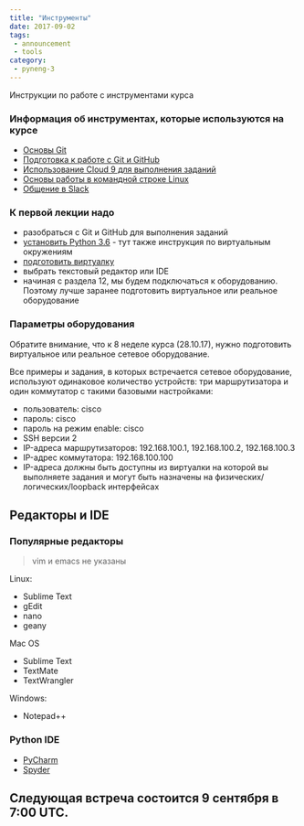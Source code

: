 ```yaml
---
title: "Инструменты"
date: 2017-09-02
tags:
 - announcement
 - tools
category:
 - pyneng-3
---
```


Инструкции по работе с инструментами курса

### Информация об инструментах, которые используются на курсе

* [Основы Git](https://pyneng.github.io/docs/git-basics/)
* [Подготовка к работе с Git и GitHub](https://pyneng.github.io/docs/git-github-course/)
* [Использование Cloud 9 для выполнения заданий](https://pyneng.github.io/docs/cloud/)
* [Основы работы в командной строке Linux](https://pyneng.github.io/docs/linux/)
* [Общение в Slack](https://pyneng.github.io/docs/slack/)


### К первой лекции надо

* разобраться с Git и GitHub для выполнения заданий
* [установить Python 3.6](https://pyneng.github.io/docs/python-3-6/) - тут также инструкция по виртуальным окружениям
* [подготовить виртуалку](https://pyneng.github.io/docs/course-vm/)
* выбрать текстовый редактор или IDE
* начиная с раздела 12, мы будем подключаться к оборудованию. Поэтому лучше заранее подготовить виртуальное или реальное оборудование

### Параметры оборудования

Обратите внимание, что к 8 неделе курса (28.10.17), нужно подготовить виртуальное или реальное сетевое оборудование.

Все примеры и задания, в которых встречается сетевое оборудование, используют одинаковое количество устройств: три маршрутизатора и один коммутатор с такими базовыми настройками:

* пользователь: cisco
* пароль: cisco
* пароль на режим enable: cisco
* SSH версии 2
* IP-адреса маршрутизаторов: 192.168.100.1, 192.168.100.2, 192.168.100.3
* IP-адрес коммутатора: 192.168.100.100
* IP-адреса должны быть доступны из виртуалки на которой вы выполняете задания и могут быть назначены на физических/логических/loopback интерфейсах


## Редакторы и IDE

### Популярные редакторы

> vim и emacs не указаны

Linux:

* Sublime Text
* gEdit
* nano
* geany

Mac OS

* Sublime Text
* TextMate
* TextWrangler

Windows:

* Notepad++


### Python IDE

* [PyCharm](https://www.jetbrains.com/pycharm/)
* [Spyder](https://github.com/spyder-ide/spyder)


## Следующая встреча состоится 9 сентября в 7:00 UTC.

